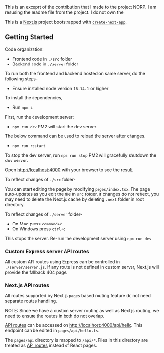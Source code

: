 This is an exceprt of the contribution that I made to the project NORP. I am resusing the readme file from the project. I do not own the 

This is a [Next.js](https://nextjs.org/) project bootstrapped with [`create-next-app`](https://github.com/vercel/next.js/tree/canary/packages/create-next-app).

## Getting Started

Code organization:
- Frontend code in `./src` folder
- Backend code in `./server` folder

To run both the frontend and backend hosted on same server, do the following steps-
- Ensure installed node version `16.14.1` or higher

To install the dependencies,
- Run `npm i`

First, run the development server:
- `npm run dev`
PM2 will start the dev server. 

The below command can be used to reload the server after changes.
- `npm run restart`

To stop the dev server, run
`npm run stop`
PM2 will gracefully shutdown the dev server. 

Open [http://localhost:4000](http://localhost:4000) with your browser to see the result.

To reflect changes of `./src` folder-

You can start editing the page by modifying `pages/index.tsx`. The page auto-updates as you edit the file in `src` folder. If changes do not reflect, you may need to delete the Next.js cache by deleting `.next` folder in root directory.

To reflect changes of `./server` folder-
- On Mac press `command+c`
- On Windows press `ctrl+c`

This stops the server. Re-run the development server using `npm run dev`

### Custom Express server API routes
All custom API routes using Express can be controlled in `./server/server.js`. If any route is not defined in custom server, Next.js will provide the fallback 404 page.

### Next.js API routes
All routes supported by Next.js `pages` based routing feature do not need separate routes handling.

NOTE: Since we have a custom server routing as well as Next.js routing, we need to ensure the routes in both do not overlap.

[API routes](https://nextjs.org/docs/api-routes/introduction) can be accessed on [http://localhost:4000/api/hello](http://localhost:4000/api/hello). This endpoint can be edited in `pages/api/hello.ts`.

The `pages/api` directory is mapped to `/api/*`. Files in this directory are treated as [API routes](https://nextjs.org/docs/api-routes/introduction) instead of React pages.




